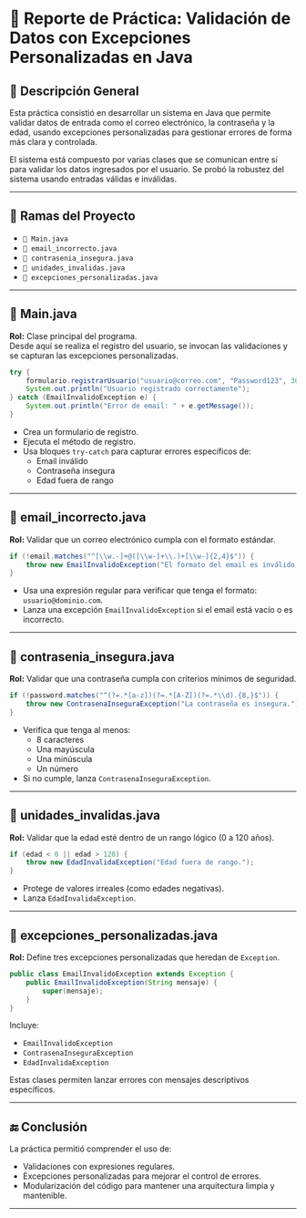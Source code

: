 
# 🎯 Reporte de Práctica: Validación de Datos con Excepciones Personalizadas en Java

## 🧾 Descripción General
Esta práctica consistió en desarrollar un sistema en Java que permite validar datos de entrada como el correo electrónico, la contraseña y la edad,
usando excepciones personalizadas para gestionar errores de forma más clara y controlada. 

El sistema está compuesto por varias clases que se comunican entre sí para validar los datos ingresados por el usuario. Se probó la robustez del sistema usando entradas válidas e inválidas.

---

## 📁 Ramas del Proyecto
- `📄 Main.java`
- `📄 email_incorrecto.java`
- `📄 contrasenia_insegura.java`
- `📄 unidades_invalidas.java`
- `📄 excepciones_personalizadas.java`

---

## 📄 Main.java
**Rol:** Clase principal del programa.  
Desde aquí se realiza el registro del usuario, se invocan las validaciones y se capturan las excepciones personalizadas.

```java
try {
    formulario.registrarUsuario("usuario@correo.com", "Password123", 30);
    System.out.println("Usuario registrado correctamente");
} catch (EmailInvalidoException e) {
    System.out.println("Error de email: " + e.getMessage());
}
```

- Crea un formulario de registro.
- Ejecuta el método de registro.
- Usa bloques `try-catch` para capturar errores específicos de:
  - Email inválido
  - Contraseña insegura
  - Edad fuera de rango

---

## 📄 email_incorrecto.java
**Rol:** Validar que un correo electrónico cumpla con el formato estándar.

```java
if (!email.matches("^[\\w.-]+@([\\w-]+\\.)+[\\w-]{2,4}$")) {
    throw new EmailInvalidoException("El formato del email es inválido.");
}
```

- Usa una expresión regular para verificar que tenga el formato: `usuario@dominio.com`.
- Lanza una excepción `EmailInvalidoException` si el email está vacío o es incorrecto.

---

## 📄 contrasenia_insegura.java
**Rol:** Validar que una contraseña cumpla con criterios mínimos de seguridad.

```java
if (!password.matches("^(?=.*[a-z])(?=.*[A-Z])(?=.*\\d).{8,}$")) {
    throw new ContrasenaInseguraException("La contraseña es insegura.");
}
```

- Verifica que tenga al menos:
  - 8 caracteres
  - Una mayúscula
  - Una minúscula
  - Un número
- Si no cumple, lanza `ContrasenaInseguraException`.

---

## 📄 unidades_invalidas.java
**Rol:** Validar que la edad esté dentro de un rango lógico (0 a 120 años).

```java
if (edad < 0 || edad > 120) {
    throw new EdadInvalidaException("Edad fuera de rango.");
}
```

- Protege de valores irreales (como edades negativas).
- Lanza `EdadInvalidaException`.

---

## 📄 excepciones_personalizadas.java
**Rol:** Define tres excepciones personalizadas que heredan de `Exception`.

```java
public class EmailInvalidoException extends Exception {
    public EmailInvalidoException(String mensaje) {
        super(mensaje);
    }
}
```

Incluye:
- `EmailInvalidoException`
- `ContrasenaInseguraException`
- `EdadInvalidaException`

Estas clases permiten lanzar errores con mensajes descriptivos específicos.

---

## 🔚 Conclusión
La práctica permitió comprender el uso de:
- Validaciones con expresiones regulares.
- Excepciones personalizadas para mejorar el control de errores.
- Modularización del código para mantener una arquitectura limpia y mantenible.

---



